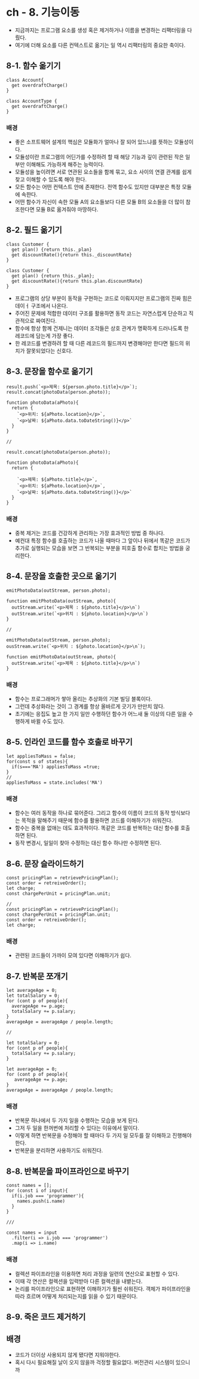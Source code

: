 # ch - 8. 기능이동

- 지금까지는 프로그램 요소를 생성 혹은 제거하거나 이름을 변경하는 리팩터링을 다뤘다.
- 여기에 더해 요소를 다른 컨텍스트로 옮기는 일 역시 리팩터링의 중요한 축이다.

## 8-1. 함수 옮기기

```
class Account{
  get overdraftCharge()
}

class AccountType {
  get overdraftCharge()
}
```

### 배경

- 좋은 소프트웨어 설계의 핵심은 모듈화가 얼마나 잘 되어 있느냐를 뜻하는 모듈성이다.
- 모듈성이란 프로그램의 어딘가를 수정하려 할 때 해당 기능과 깊이 관련된 작은 일부만 이해해도 가능하게 해주는 능력이다.
- 모듈성을 높이려면 서로 연관된 요소들을 함께 묶고, 요소 사이의 연결 관계를 쉽게 찾고 이해할 수 있도록 해야 한다.
- 모든 함수는 어떤 컨텍스트 안에 존재한다. 전역 함수도 있지만 대부분은 특정 모듈에 속한다.
- 어떤 함수가 자신이 속한 모듈 A의 요소들보다 다른 모듈 B의 요소들을 더 많이 참조한다면 모듈 B로 옮겨줘야 마땅하다.

## 8-2. 필드 옮기기

```
class Customer {
  get plan() {return this._plan}
  get discountRate(){return this._discountRate}
}

class Customer {
  get plan() {return this._plan};
  get discountRate(){return this.plan.discountRate}
}
```

- 프로그램의 상당 부분이 동작을 구현하는 코드로 이뤄지지만 프로그램의 진짜 힘은 데이ㅓ 구조에서 나온다.
- 주어진 문제에 적합한 데이터 구조를 활용하면 동작 코드는 자연스럽게 단순하고 직관적으로 짜여진다.
- 함수에 항상 함께 건제니는 데이터 조각들은 상호 관계가 명확하게 드러나도록 한 레코드에 담는게 가장 좋다.
- 한 레코드를 변경하려 할 때 다른 레코드의 필드까지 변경해야만 한다면 필드의 위치가 잘못되었다는 신호다.

## 8-3. 문장을 함수로 옮기기

```
result.push(`<p>제목: ${person.photo.title}</p>`);
result.concat(photoData(person.photo));

function photoData(aPhoto){
  return {
    `<p>위치: ${aPhoto.location}</p>`,
    `<p>날짜: ${aPhoto.data.toDateString()}</p>`
  }
}

//

result.concat(photoData(person.photo));

function photoData(aPhoto){
  return {

    `<p>제목: ${aPhoto.title}</p>`,
    `<p>위치: ${aPhoto.location}</p>`,
    `<p>날짜: ${aPhoto.data.toDateString()}</p>`
  }
}
```

### 배경

- 중복 제거는 코드를 건강하게 관리하는 가장 효과적인 방법 중 하나다.
- 예컨대 특정 함수를 호출하는 코드가 나올 때마다 그 앞이나 뒤에서 똑같은 코드가 추가로 실행되는 모습을 보면 그 반복되는 부분을 피호출 함수로 합치는 방법을 궁리한다.

## 8-4. 문장을 호출한 곳으로 옮기기

```
emitPhotoData(outStream, person.photo);

function emitPhotoData(outStream, photo){
  outStream.write(`<p>제목 : ${photo.title}</p>\n`)
  outStream.write(`<p>위치 : ${photo.location}</p>\n`)
}

//

emitPhotoData(outStream, person.photo);
ousStream.write(`<p>위치 : ${photo.location}</p>\n`);

function emitPhotoData(outStream, photo){
  outStream.write(`<p>제목 : ${photo.title}</p>\n`)
}
```

### 배경

- 함수는 프로그래머가 쌓아 올리는 추상화의 기본 빌딩 블록이다.
- 그런데 추상화라는 것이 그 경계를 항상 올바르게 긋기가 만만치 않다.
- 초기에는 응집도 높고 한 가지 일만 수행하던 함수가 어느새 둘 이상의 다른 일을 수행하게 바뀔 수도 있다.

## 8-5. 인라인 코드를 함수 호출로 바꾸기

```
let appliesToMass = false;
for(const s of states){
  if(s==='MA') appliesToMass =true;
}
//
appliesToMass = state.includes('MA')
```

### 배경

- 함수는 여러 동작을 하나로 묶어준다. 그리고 함수의 이름이 코드의 동작 방식보다는 목적을 말해주기 때문에 함수를 활용하면 코드를 이해하기가 쉬워진다.
- 함수는 중복을 없애는 데도 효과적이다. 똑같은 코드를 반복하는 대신 함수를 호출하면 된다.
- 동작 변경시, 일일이 찾아 수정하는 대신 함수 하나만 수정하면 된다.

## 8-6. 문장 슬라이드하기

```
const pricingPlan = retrievePricingPlan();
const order = retreiveOrder();
let charge;
const chargePerUnit = pricingPlan.unit;

//
const pricingPlan = retrievePricingPlan();
const chargePerUnit = pricingPlan.unit;
const order = retreiveOrder();
let charge;

```

### 배경

- 관련된 코드들이 가까이 모여 있다면 이해하기가 쉽다.

## 8-7. 반복문 쪼개기

```
let averageAge = 0;
let totalSalary = 0;
for (cont p of people){
  averageAge += p.age;
  totalSalary += p.salary;
}
averageAge = averageAge / people.length;

//

let totalSalary = 0;
for (cont p of people){
  totalSalary += p.salary;
}

let averageAge = 0;
for (cont p of people){
   averageAge += p.age;
}
averageAge = averageAge / people.length;
```

### 배경

- 반복문 하나에서 두 가지 일을 수행하는 모습을 보게 된다.
- 그저 두 일을 한꺼번에 처리할 수 있다는 이유에서 말이다.
- 이렇게 하면 반복문을 수정해야 할 때마다 두 가지 일 모두를 잘 이해하고 진행해야한다.
- 반복문을 분리하면 사용하기도 쉬워진다.

## 8-8. 반복문을 파이프라인으로 바꾸기

```
const names = [];
for (const i of input){
  if(i.job === 'programmer'){
    names.push(i.name)
  }
}

///

const names = input
  .filter(i => i.job === 'programmer')
  .map(i => i.name)
```

### 배경

- 컬렉션 파이프라인을 이용하면 처리 과정을 일련의 연산으로 표현할 수 있다.
- 이때 각 연산은 컬렉션을 입력받아 다른 컬렉션을 내뱉는다.
- 논리를 파이프라인으로 표현하면 이해하기가 훨씬 쉬워진다. 객체가 파이프라인을 따라 흐르며 어떻게 처리되는지를 읽을 수 있기 때문이다.

## 8-9. 죽은 코드 제거하기

## 배경

- 코드가 더이상 사용되지 않게 됐다면 지워야한다.
- 혹시 다시 필요해질 날이 오지 않을까 걱정할 필요없다. 버전관리 시스템이 있으니까
